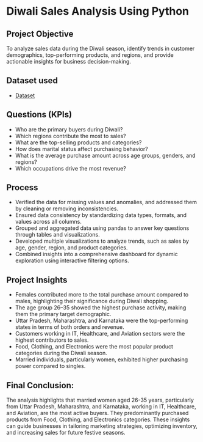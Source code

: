 # Diwali Sales Analysis Using Python
## Project Objective
To analyze sales data during the Diwali season, identify trends in customer demographics, top-performing products, and regions, and provide actionable insights for business decision-making.

## Dataset used
- <a href="https://github.com/thecodingraj/Diwali-Sales-Analysis/blob/main/hr-data.xlsx">Dataset</a>

## Questions (KPIs)
- Who are the primary buyers during Diwali?
- Which regions contribute the most to sales?
- What are the top-selling products and categories?
- How does marital status affect purchasing behavior?
- What is the average purchase amount across age groups, genders, and regions?
- Which occupations drive the most revenue?
  
## Process
- Verified the data for missing values and anomalies, and addressed them by cleaning or removing inconsistencies.
- Ensured data consistency by standardizing data types, formats, and values across all columns.
- Grouped and aggregated data using pandas to answer key questions through tables and visualizations.
- Developed multiple visualizations to analyze trends, such as sales by age, gender, region, and product categories.
- Combined insights into a comprehensive dashboard for dynamic exploration using interactive filtering options.

## Project Insights
- Females contributed more to the total purchase amount compared to males, highlighting their significance during Diwali shopping.
- The age group 26–35 showed the highest purchase activity, making them the primary target demographic.
- Uttar Pradesh, Maharashtra, and Karnataka were the top-performing states in terms of both orders and revenue.
- Customers working in IT, Healthcare, and Aviation sectors were the highest contributors to sales.
- Food, Clothing, and Electronics were the most popular product categories during the Diwali season.
- Married individuals, particularly women, exhibited higher purchasing power compared to singles.

## Final Conclusion:
  The analysis highlights that married women aged 26-35 years, particularly from Uttar Pradesh, Maharashtra, and Karnataka, working in IT, Healthcare, and Aviation, are the most active buyers. They predominantly purchased products from Food, Clothing, and Electronics categories. These insights can guide businesses in tailoring marketing strategies, optimizing inventory, and increasing sales for future festive seasons.
  












